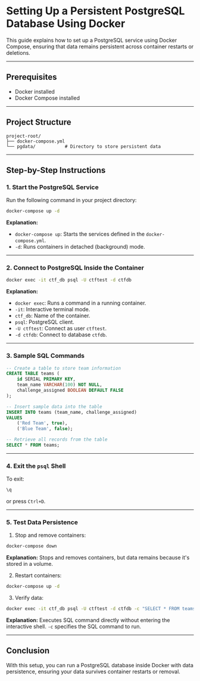 
# Setting Up a Persistent PostgreSQL Database Using Docker

This guide explains how to set up a PostgreSQL service using Docker Compose, ensuring that data remains persistent across container restarts or deletions.

---

## Prerequisites

- Docker installed
- Docker Compose installed

---

## Project Structure

```
project-root/
├── docker-compose.yml
└── pgdata/           # Directory to store persistent data
```

---

## Step-by-Step Instructions

### 1. Start the PostgreSQL Service

Run the following command in your project directory:

```bash
docker-compose up -d
```

**Explanation:**
- `docker-compose up`: Starts the services defined in the `docker-compose.yml`.
- `-d`: Runs containers in detached (background) mode.

---

### 2. Connect to PostgreSQL Inside the Container

```bash
docker exec -it ctf_db psql -U ctftest -d ctfdb
```

**Explanation:**
- `docker exec`: Runs a command in a running container.
- `-it`: Interactive terminal mode.
- `ctf_db`: Name of the container.
- `psql`: PostgreSQL client.
- `-U ctftest`: Connect as user `ctftest`.
- `-d ctfdb`: Connect to database `ctfdb`.

---

### 3. Sample SQL Commands

```sql
-- Create a table to store team information
CREATE TABLE teams (
    id SERIAL PRIMARY KEY,
    team_name VARCHAR(100) NOT NULL,
    challenge_assigned BOOLEAN DEFAULT FALSE
);

-- Insert sample data into the table
INSERT INTO teams (team_name, challenge_assigned)
VALUES 
    ('Red Team', true),
    ('Blue Team', false);

-- Retrieve all records from the table
SELECT * FROM teams;
```

---

### 4. Exit the `psql` Shell

To exit:

```sql
\q
```

or press `Ctrl+D`.

---

### 5. Test Data Persistence

1. Stop and remove containers:

```bash
docker-compose down
```

**Explanation:** Stops and removes containers, but data remains because it's stored in a volume.

2. Restart containers:

```bash
docker-compose up -d
```

3. Verify data:

```bash
docker exec -it ctf_db psql -U ctftest -d ctfdb -c "SELECT * FROM teams;"
```

**Explanation:** Executes SQL command directly without entering the interactive shell. `-c` specifies the SQL command to run.

---

## Conclusion

With this setup, you can run a PostgreSQL database inside Docker with data persistence, ensuring your data survives container restarts or removal.
